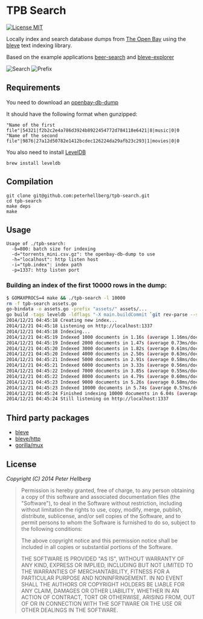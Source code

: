 # TPB Search

[![License MIT](https://img.shields.io/badge/license-MIT-lightgrey.svg?style=flat)](https://github.com/peterhellberg/tpb-search#license)

Locally index and search database dumps from
[The Open Bay](http://openbay.isohunt.to/) using the
[bleve](https://github.com/couchbaselabs/bleve) text indexing library.

Based on the example applications
[beer-search](https://github.com/blevesearch/beer-search) and
[bleve-explorer](https://github.com/blevesearch/bleve-explorer)

![Search](http://assets.c7.se/skitch/TPB_Search-20141221-042424.png)
![Prefix](http://assets.c7.se/skitch/TPB_Search_-_Prefix-20141221-055838.png)

## Requirements

You need to download an [openbay-db-dump](http://openbay.isohunt.to/files/openbay-db-dump.torrent)

It should have the following format when gunzipped:

```
"Name of the first file"|54321|f2b2c2e4a786d3924b8922454772d784118e6421|8|music|0|0
"Name of the second file"|9876|27a12d50782e1412bcdec126224da29afb23c293|1|movies|0|0
```

You also need to install [LevelDB](https://github.com/google/leveldb)

```
brew install leveldb
```

## Compilation

```
git clone git@github.com:peterhellberg/tpb-search.git
cd tpb-search
make deps
make
```

## Usage

```
Usage of ./tpb-search:
  -b=800: batch size for indexing
  -d="torrents_mini.csv.gz": the openbay-db-dump to use
  -h="localhost": http listen host
  -i="tpb.index": index path
  -p=1337: http listen port
```

### Building an index of the first 10000 rows in the dump:

```bash
$ GOMAXPROCS=4 make && ./tpb-search -l 10000
rm -f tpb-search assets.go
go-bindata -o assets.go -prefix "assets/" assets/...
go build -tags leveldb -ldflags "-X main.buildCommit `git rev-parse --short HEAD`" -o tpb-search .
2014/12/21 04:45:18 Creating new index...
2014/12/21 04:45:18 Listening on http://localhost:1337
2014/12/21 04:45:18 Indexing...
2014/12/21 04:45:19 Indexed 1000 documents in 1.16s (average 1.16ms/doc)
2014/12/21 04:45:19 Indexed 2000 documents in 1.47s (average 0.73ms/doc)
2014/12/21 04:45:20 Indexed 3000 documents in 1.82s (average 0.61ms/doc)
2014/12/21 04:45:20 Indexed 4000 documents in 2.50s (average 0.63ms/doc)
2014/12/21 04:45:21 Indexed 5000 documents in 2.91s (average 0.58ms/doc)
2014/12/21 04:45:21 Indexed 6000 documents in 3.33s (average 0.56ms/doc)
2014/12/21 04:45:22 Indexed 7000 documents in 3.85s (average 0.55ms/doc)
2014/12/21 04:45:22 Indexed 8000 documents in 4.79s (average 0.60ms/doc)
2014/12/21 04:45:23 Indexed 9000 documents in 5.26s (average 0.58ms/doc)
2014/12/21 04:45:23 Indexed 10000 documents in 5.74s (average 0.57ms/doc)
2014/12/21 04:45:24 Finished indexing 10000 documents in 6.04s (average 0.60ms/doc)
2014/12/21 04:45:24 Still listening on http://localhost:1337
```

## Third party packages

 - [bleve](https://godoc.org/github.com/blevesearch/bleve)
 - [bleve/http](https://godoc.org/github.com/blevesearch/bleve/http)
 - [gorilla/mux](https://godoc.org/github.com/gorilla/mux)

## License

*Copyright (C) 2014 Peter Hellberg*

> Permission is hereby granted, free of charge, to any person obtaining
> a copy of this software and associated documentation files (the "Software"),
> to deal in the Software without restriction, including without limitation
> the rights to use, copy, modify, merge, publish, distribute, sublicense,
> and/or sell copies of the Software, and to permit persons to whom the
> Software is furnished to do so, subject to the following conditions:
>
> The above copyright notice and this permission notice shall be included
> in all copies or substantial portions of the Software.
>
> THE SOFTWARE IS PROVIDED "AS IS", WITHOUT WARRANTY OF ANY KIND,
> EXPRESS OR IMPLIED, INCLUDING BUT NOT LIMITED TO THE WARRANTIES
> OF MERCHANTABILITY, FITNESS FOR A PARTICULAR PURPOSE AND NONINFRINGEMENT.
> IN NO EVENT SHALL THE AUTHORS OR COPYRIGHT HOLDERS BE LIABLE FOR ANY CLAIM,
> DAMAGES OR OTHER LIABILITY, WHETHER IN AN ACTION OF CONTRACT,
> TORT OR OTHERWISE, ARISING FROM, OUT OF OR IN CONNECTION WITH THE SOFTWARE
> OR THE USE OR OTHER DEALINGS IN THE SOFTWARE.
